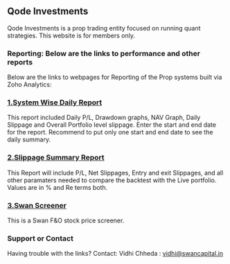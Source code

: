 ## Qode Investments

Qode Investments is a prop trading entity focused on running quant strategies.
This website is for members only.

### Reporting: Below are the links to performance and other reports


Below are the links to webpages for Reporting of the Prop systems built via Zoho Analytics:

### [1.System Wise Daily Report](https://analytics.zoho.in/open-view/262393000000024556)
  This report included Daily P/L, Drawdown graphs, NAV Graph, Daily Slippage and Overall Portfolio level slippage.
  Enter the start and end date for the report. Recommend to put only one start and end date to see the daily summary.
  
  
### [2.Slippage Summary Report](https://analytics.zoho.in/open-view/262393000000040543)
  This Report will include P/L, Net Slippages, Entry and exit Slippages, and all other paramaters needed to compare the backtest
  with the Live portfolio. Values are in % and Re terms both.

### [3.Swan Screener](https://analytics.zoho.in/open-view/262393000000759089)
  This is a Swan F&O stock price screener. 

### Support or Contact

Having trouble with the links? Contact: Vidhi Chheda : vidhi@swancapital.in
